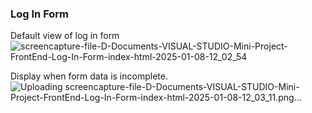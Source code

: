 ### Log In Form
Default view of log in form
![screencapture-file-D-Documents-VISUAL-STUDIO-Mini-Project-FrontEnd-Log-In-Form-index-html-2025-01-08-12_02_54](https://github.com/user-attachments/assets/7114ec77-70e3-4a10-89ec-d2c8c503424c)

Display when form data is incomplete.
![Uploading screencapture-file-D-Documents-VISUAL-STUDIO-Mini-Project-FrontEnd-Log-In-Form-index-html-2025-01-08-12_03_11.png…]()
